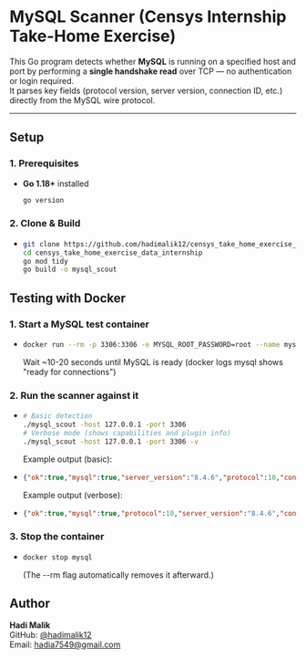 # MySQL Scanner (Censys Internship Take-Home Exercise)

This Go program detects whether **MySQL** is running on a specified host and port by performing a **single handshake read** over TCP — no authentication or login required.  
It parses key fields (protocol version, server version, connection ID, etc.) directly from the MySQL wire protocol.

---

## Setup

### 1. Prerequisites
- **Go 1.18+** installed  
    ```bash
    go version
    ```

### 2. Clone & Build
- 
    ```bash
    git clone https://github.com/hadimalik12/censys_take_home_exercise_data_internship.git
    cd censys_take_home_exercise_data_internship
    go mod tidy
    go build -o mysql_scout
    ```

## Testing with Docker
### 1. Start a MySQL test container
- 
    ```bash
    docker run --rm -p 3306:3306 -e MYSQL_ROOT_PASSWORD=root --name mysql mysql:8
    ```
    Wait ~10-20 seconds until MySQL is ready (docker logs mysql shows "ready for connections")

### 2. Run the scanner against it
- 
    ```bash
    # Basic detection
    ./mysql_scout -host 127.0.0.1 -port 3306
    # Verbose mode (shows capabilities and plugin info)
    ./mysql_scout -host 127.0.0.1 -port 3306 -v
    ```
    
    Example output (basic):
-
    ```json
    {"ok":true,"mysql":true,"server_version":"8.4.6","protocol":10,"connection_id":10}
    ```
    

    Example output (verbose):
-
    ```json
    {"ok":true,"mysql":true,"protocol":10,"server_version":"8.4.6","connection_id":10,"capability_flags":3758096383,"character_set":255,"status_flags":2,"auth_plugin":"caching_sha2_password","preview_hex":"490000000a382e342e36000a000000372f57253907084a00ffffff0200ffdf15000000000000000000006d514e625f1e7571025e4d5e0063616368696e675f73"}
    ```

### 3. Stop the container
-
    ```bash
    docker stop mysql
    ```
    (The --rm flag automatically removes it afterward.)

## Author
**Hadi Malik**  
GitHub: [@hadimalik12](https://github.com/hadimalik12)  
Email: hadia7549@gmail.com



